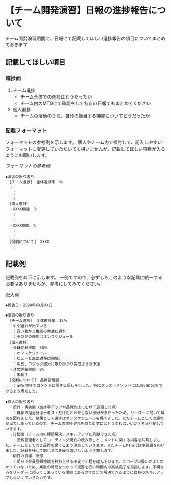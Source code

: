 # 【チーム開発演習】日報の進捗報告について

チーム開発演習期間に、日報にて記載してほしい進捗報告の項目についてまとめておきます

## 記載してほしい項目

### 進捗面

1. チーム進捗
   * チーム全体での進捗はどうだったか
   * チーム内のMTGにて確認をして各自の日報でもまとめてください
1. 個人進捗
   * チームの活動のうち、自分の担当する機能についてどうだったか

### 記載フォーマット

フォーマットの参考例を示します。
個人やチーム内で検討して、記入しやすいフォーマットに変更していただいても構いませんが、記載してほしい項目が入るようにお願いします。

*フォーマットの参考例*

```
◆演習の振り返り
　[チーム進捗]　全体進捗率　％
　・
　　：
　　：
　[個人進捗]
　・XXXX機能　％
　　：
　　：
　・XXXX機能　%
　　：
　　：
　[役割について]　XXXX
　　：
```


## 記載例

記載例を以下に示します。
一例ですので、必ずしもこのような記載に統一する必要はありませんが、参考にしてみてください。

*記入例*

```
◆報告日：2024年XX月XX日 

◆演習の振り返り
　[チーム進捗]　全体進捗率　15％
　・やや遅れが出ている
　　：買い物かご機能の実装に遅れ
　　：その他の機能はオンスケジュール
　[個人進捗]
　・会員登録機能　30％
　　：オンスケジュール
　　：ビューと画面遷移は完成。
　　：明日、ロジック部分に取り掛かり完成させる予定
　・注文詳細機能　0%
　　：未着手
　[役割について]　品質管理者
　　：定時のMTでコメントに関する促しを行った。特にクラス・メソッドにはJavaDocをつけるよう周知した。
　　
◆個人の振り返り
　・設計・実装面（進捗率アップや品質向上にむけて意識した点）
　　：自身の担当分はテキストだけだとわからない部分が多かったため、リーダーに聞いて解決を図れました。結果として進捗はオンスケジュールを保てました。ただチームとしては遅れが出てしまっているので、チームの進捗遅れを取り戻すにはどうすればいいか？考え行動していきます。
　・行動面（チーム内の課題解決、スキルアップに貢献できた点）
　　：品質管理者としてコーディング規約の読み直しとコメントに関する内容を共有しました。チームとして同じ品質を保てるよう注意していきます。またチームMT時に議事録役を担いました。記録を残して同じミスを繰り返さないよう注意します。
　・明日の目標、所感
　　：明日で会員登録機能を終わらせる予定で工程を組んでいます。スコープの扱いがよくわかっていないため、業後の時間をつかって復習を行い時間内の実装完了を目指します。不明な点をリーダーに頼ってしまっている傾向にあるので自分で解決できるように自身のスキルアップも心がけていきたいです。
　　
```


